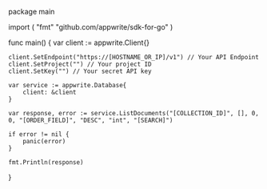package main

import (
    "fmt"
    "github.com/appwrite/sdk-for-go"
)

func main() {
    var client := appwrite.Client{}

    client.SetEndpoint("https://[HOSTNAME_OR_IP]/v1") // Your API Endpoint
    client.SetProject("") // Your project ID
    client.SetKey("") // Your secret API key

    var service := appwrite.Database{
        client: &client
    }

    var response, error := service.ListDocuments("[COLLECTION_ID]", [], 0, 0, "[ORDER_FIELD]", "DESC", "int", "[SEARCH]")

    if error != nil {
        panic(error)
    }

    fmt.Println(response)
}
